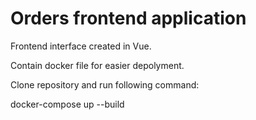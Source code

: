 # Orders frontend application

Frontend interface created in Vue.

Contain docker file for easier depolyment.

Clone repository and run following command:

docker-compose up --build
